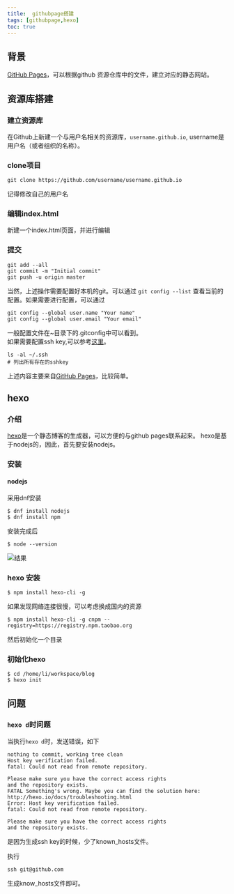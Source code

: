 ```yaml
---
title:  githubpage搭建
tags: [githubpage,hexo]
toc: true
---
```


## 背景
[GitHub Pages](https://pages.github.com)，可以根据github
资源仓库中的文件，建立对应的静态网站。

## 资源库搭建
### 建立资源库
在Github上新建一个与用户名相关的资源库，`username.github.io`,
username是用户名（或者组织的名称）。

### clone项目
```
git clone https://github.com/username/username.github.io
```
记得修改自己的用户名

### 编辑index.html
新建一个index.html页面，并进行编辑

### 提交
```
git add --all
git commit -m "Initial commit"
git push -u origin master
```
当然，上述操作需要配置好本机的git。可以通过
`
git config --list
`
查看当前的配置。如果需要进行配置，可以通过
```
git config --global user.name "Your name"
git config --global user.email "Your email"
```
一般配置文件在~目录下的.gitconfig中可以看到。      
如果需要配置ssh key,可以参考[这里](https://help.github.com/articles/generating-an-ssh-key/)。   
```
ls -al ~/.ssh
# 列出所有存在的sshkey
```

上述内容主要来自[GitHub Pages](https://pages.github.com)，比较简单。

## hexo

### 介绍
[hexo](http://hexo.io)是一个静态博客的生成器，可以方便的与github pages联系起来。
hexo是基于nodejs的，因此，首先要安装nodejs。

### 安装

#### nodejs
采用dnf安装
```
$ dnf install nodejs
$ dnf install npm 
```
安装完成后
```
$ node --version
```
![结果](http://img0.ph.126.net/LZvVEzDRZon5j4T6Hg7_gQ==/6631892399419889046.png)


### hexo 安装
```
$ npm install hexo-cli -g
```
如果发现网络连接很慢，可以考虑换成国内的资源
```
$ npm install hexo-cli -g cnpm --registry=https://registry.npm.taobao.org
```
然后初始化一个目录

### 初始化hexo
```
$ cd /home/li/workspace/blog
$ hexo init
```


## 问题
### `hexo d`时问题
当执行`hexo d`时，发送错误，如下
```
nothing to commit, working tree clean
Host key verification failed.
fatal: Could not read from remote repository.

Please make sure you have the correct access rights
and the repository exists.
FATAL Something's wrong. Maybe you can find the solution here: http://hexo.io/docs/troubleshooting.html
Error: Host key verification failed.
fatal: Could not read from remote repository.

Please make sure you have the correct access rights
and the repository exists.
```
是因为生成ssh key的时候，少了known_hosts文件。

执行
```
ssh git@github.com
```
生成know_hosts文件即可。